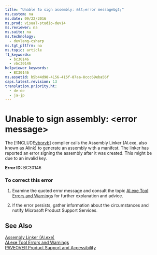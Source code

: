 ```yaml
---
title: "Unable to sign assembly: &lt;error message&gt;"
ms.custom: na
ms.date: 09/22/2016
ms.prod: visual-studio-dev14
ms.reviewer: na
ms.suite: na
ms.technology: 
  - devlang-csharp
ms.tgt_pltfrm: na
ms.topic: article
f1_keywords: 
  - bc30146
  - vbc30146
helpviewer_keywords: 
  - BC30146
ms.assetid: b5b44d98-4156-415f-87aa-8ccc69eba56f
caps.latest.revision: 13
translation.priority.ht: 
  - de-de
  - ja-jp
---
```

# Unable to sign assembly: &lt;error message&gt;
The [!INCLUDE[vbprvb](../vs140/includes/vbprvb_md.md)] compiler calls the Assembly Linker (Al.exe, also known as Alink) to generate an assembly with a manifest. The linker has reported an error signing the assembly after it was created. This might be due to an invalid key.  
  
 **Error ID:** BC30146  
  
### To correct this error  
  
1.  Examine the quoted error message and consult the topic [Al.exe Tool Errors and Warnings](assetId:///7f125d49-0a03-47a6-9ba9-d61a679a7d4b) for further explanation and advice.  
  
2.  If the error persists, gather information about the circumstances and notify Microsoft Product Support Services.  
  
## See Also  
 [Assembly Linker (Al.exe)](assetId:///b5382965-0053-47cf-b92f-862860275a01)   
 [Al.exe Tool Errors and Warnings](assetId:///7f125d49-0a03-47a6-9ba9-d61a679a7d4b)   
 [PAVEOVER Product Support and Accessibility](assetId:///14e1d293-7b6d-40a6-bf3e-a92f8ee6c88c)